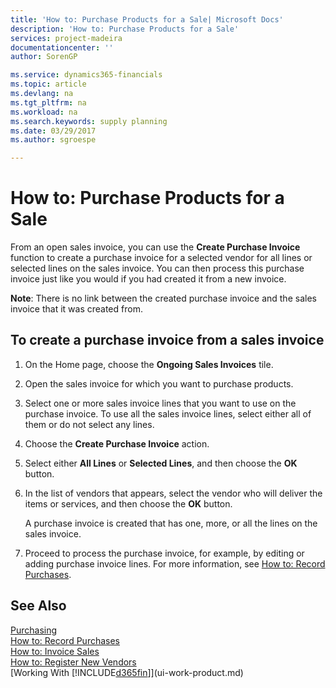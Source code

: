 ```yaml
---
title: 'How to: Purchase Products for a Sale| Microsoft Docs'
description: 'How to: Purchase Products for a Sale'
services: project-madeira
documentationcenter: ''
author: SorenGP

ms.service: dynamics365-financials
ms.topic: article
ms.devlang: na
ms.tgt_pltfrm: na
ms.workload: na
ms.search.keywords: supply planning
ms.date: 03/29/2017
ms.author: sgroespe

---
```

# How to: Purchase Products for a Sale
From an open sales invoice, you can use the **Create Purchase Invoice** function to create a purchase invoice for a selected vendor for all lines or selected lines on the sales invoice. You can then process this purchase invoice just like you would if you had created it from a new invoice.

**Note**: There is no link between the created purchase invoice and the sales invoice that it was created from.

## To create a purchase invoice from a sales invoice
1. On the Home page, choose the **Ongoing Sales Invoices** tile.
2. Open the sales invoice for which you want to purchase products.
3. Select one or more sales invoice lines that you want to use on the purchase invoice. To use all the sales invoice lines, select either all of them or do not select any lines.
4. Choose the **Create Purchase Invoice** action.
5. Select either **All Lines** or **Selected Lines**, and then choose the **OK** button.  
6. In the list of vendors that appears, select the vendor who will deliver the items or services, and then choose the **OK** button.

    A purchase invoice is created that has one, more, or all the lines on the sales invoice.
7. Proceed to process the purchase invoice, for example, by editing or adding purchase invoice lines. For more information, see [How to: Record Purchases](purchasing-how-record-purchases.md).

## See Also
[Purchasing](purchasing-manage-purchasing.md)  
[How to: Record Purchases](purchasing-how-record-purchases.md)  
[How to: Invoice Sales](sales-how-invoice-sales.md)  
[How to: Register New Vendors](purchasing-how-register-new-vendors.md)  
[Working With [!INCLUDE[d365fin](includes/d365fin_md.md)]](ui-work-product.md)
